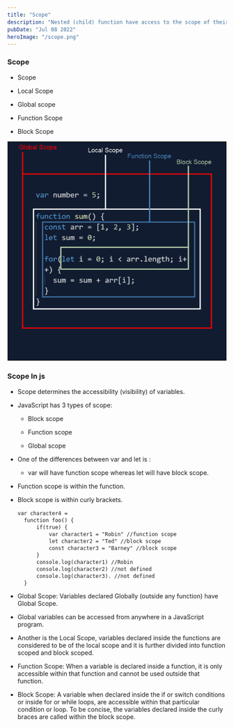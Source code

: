 ```yaml
---
title: "Scope"
description: "Nested (child) function have access to the scope of their parent functions"
pubDate: "Jul 08 2022"
heroImage: "/scope.png"
---
```


### Scope

- Scope

- Local Scope

- Global scope

- Function Scope

- Block Scope

![alt](./scope-js.png)

### Scope In js

- Scope determines the accessibility (visibility) of variables.

- JavaScript has 3 types of scope:

  - Block scope

  - Function scope

  - Global scope

- One of the differences between var and let is :

  - var will have function scope whereas let will have block scope.

- Function scope is within the function.
- Block scope is within curly brackets.

  ```
  var character4 =
    function foo() {
        if(true) {
            var character1 = "Robin" //function scope
            let character2 = "Ted" //block scope
            const character3 = "Barney" //block scope
        }
        console.log(character1) //Robin
        console.log(character2) //not defined
        console.log(character3). //not defined
    }
  ```

- Global Scope: Variables declared Globally (outside any function) have Global Scope.

- Global variables can be accessed from anywhere in a JavaScript program.

- Another is the Local Scope, variables declared inside the functions are considered to be of the local scope and it is further divided into function scoped and block scoped.

- Function Scope: When a variable is declared inside a function, it is only accessible within that function and cannot be used outside that function.

- Block Scope: A variable when declared inside the if or switch conditions or inside for or while loops, are accessible within that particular condition or loop. To be concise, the variables declared inside the curly braces are called within the block scope.
